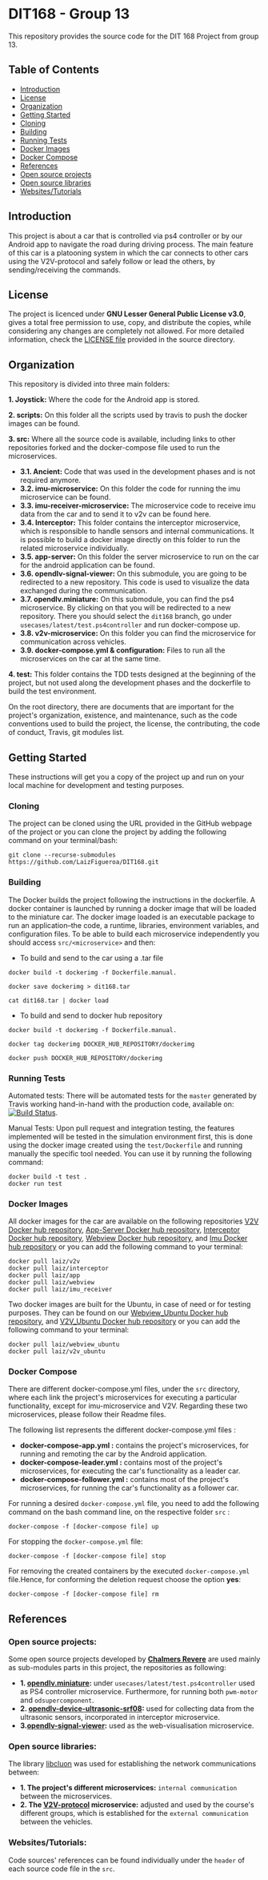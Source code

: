 # DIT168 - Group 13

This repository provides the source code for the DIT 168 Project from group 13.

## Table of Contents
* [Introduction](#introduction)
* [License](#license)
* [Organization](#organization)
* [Getting Started](#getting-started)
* [Cloning](#cloning)
* [Building](#building)
* [Running Tests](#running-tests)
* [Docker Images](#docker-images)
* [Docker Compose](#docker-compose)
* [References](#references)
* [Open source projects](#open-source-projects)
* [Open source libraries](#open-source-libraries)
* [Websites/Tutorials](#websites-tutorials)


## Introduction
This project is about a car that is controlled via ps4 controller or by our Android app to navigate the road during driving process. The main feature of this car is a platooning system in which the car connects to other cars using the V2V-protocol and safely follow or lead the others, by sending/receiving the commands.

## License
The project is licenced under **GNU Lesser General Public License v3.0**, gives a total free permission to use, copy, and distribute the copies, while considering any changes are completely not allowed. For more detailed information, check the [LICENSE file](https://github.com/LaizFigueroa/DIT168/blob/master/LICENSE) provided in the source directory.

## Organization
This repository is divided into three main folders:

**1. Joystick:** Where the code for the Android app is stored. 

**2. scripts:** On this folder all the scripts used by travis to push the docker images can be found.

**3. src:** Where all the source code is available, including links to other repositories forked and the docker-compose file used to run the microservices.
   - **3.1. Ancient:** Code that was used in the development phases and is not required anymore.   
   - **3.2. imu-microservice:** On this folder the code for running the imu microservice can be found.
   - **3.3. imu-receiver-microservice:** The microservice code to receive imu data from the car and to send it to v2v can be found here.
   - **3.4. Interceptor:** This folder contains the interceptor microservice, which is responsible to handle sensors and internal communications. It is possible to build a docker image directly on this folder to run the related microservice individually.
   - **3.5. app-server:** On this folder the server microservice to run on the car for the android application can be found.
   - **3.6. opendlv-signal-viewer:** On this submodule, you are going to be redirected to a new repository. This code is used to visualize the data exchanged during the communication.
   - **3.7. opendlv.miniature:** On this submodule, you can find the ps4 microservice. By clicking on that you will be redirected to a new repository. There you should select the `dit168` branch, go under `usecases/latest/test.ps4controller` and run docker-compose up.
   - **3.8. v2v-microservice:** On this folder you can find the microservice for communication across vehicles.
   - **3.9. docker-compose.yml & configuration:** Files to run all the microservices on the car at the same time.

**4. test:** This folder contains the TDD tests designed at the beginning of the project, but not used along the development phases and the dockerfile to build the test environment.

On the root directory, there are documents that are important for the project's organization, existence, and maintenance, such as the code conventions used to build the project, the license, the contributing, the code of conduct, Travis, git modules list.

## Getting Started
These instructions will get you a copy of the project up and run on your local machine for development and testing purposes.

### Cloning
The project can be cloned using the URL provided in the GitHub webpage of the project or you can clone the project by adding the following command on your terminal/bash:
```
git clone --recurse-submodules https://github.com/LaizFigueroa/DIT168.git
```
### Building
The Docker builds the project following the instructions in the dockerfile. A docker container is launched by running a docker image that will be loaded to the miniature car. The docker image loaded is an executable package to run an application–the code, a runtime, libraries, environment variables, and configuration files. To be able to build each microservice independently you should access `src/<microservice>` and then:

- To build and send to the car using a .tar file
```
docker build -t dockerimg -f Dockerfile.manual.

docker save dockerimg > dit168.tar

cat dit168.tar | docker load
```

- To build and send to docker hub repository
```
docker build -t dockerimg -f Dockerfile.manual.

docker tag dockerimg DOCKER_HUB_REPOSITORY/dockerimg

docker push DOCKER_HUB_REPOSITORY/dockerimg
```

### Running Tests
Automated tests: There will be automated tests for the `master` generated by Travis working hand-in-hand with the production code, available on: [![Build Status](https://travis-ci.org/LaizFigueroa/DIT168.svg?branch=master)](https://travis-ci.org/LaizFigueroa/DIT168).

Manual Tests: Upon pull request and integration testing, the features implemented will be tested in the simulation environment first, this is done using the docker image created using the `test/Dockerfile` and running manually the specific tool needed. You can use it by running the following command:
```
docker build -t test .
docker run test
```
### Docker Images
All docker images for the car are available on the following repositories [V2V Docker hub repository](https://hub.docker.com/r/laiz/v2v/), [App-Server Docker hub repository](https://hub.docker.com/r/laiz/app/), [Interceptor Docker hub repository](https://hub.docker.com/r/laiz/interceptor/),  [Webview Docker hub repository](https://hub.docker.com/r/laiz/webview/), and [Imu Docker hub repository](https://hub.docker.com/r/laiz/imu_receiver/) or you can add the following command to your terminal:
```
docker pull laiz/v2v
docker pull laiz/interceptor
docker pull laiz/app
docker pull laiz/webview
docker pull laiz/imu_receiver
```
Two docker images are built for the Ubuntu, in case of need or for testing purposes. They can be found on our [Webview_Ubuntu Docker hub repository](https://hub.docker.com/r/laiz/webview_ubuntu/), and [V2V_Ubuntu Docker hub repository](https://hub.docker.com/r/laiz/v2v_ubuntu/) or you can add the following command to your terminal:

```
docker pull laiz/webview_ubuntu
docker pull laiz/v2v_ubuntu
```

### Docker Compose
There are different docker-compose.yml files, under the `src` directory, where each link the project's microservices for executing a particular functionality, except for imu-microservice and V2V. Regarding these two microservices, please follow their Readme files.

The following list represents the different docker-compose.yml files :
- **docker-compose-app.yml :**  contains the project's microservices, for running and remoting the car by the Android application.
- **docker-compose-leader.yml :** contains most of the project's microservices, for executing the car's functionality as a leader car.
- **docker-compose-follower.yml :** contains most of the project's microservices, for running the car's functionality as a follower car.

For running a desired `docker-compose.yml` file, you need to add the following command on the bash command line, on the respective folder `src` :
```
docker-compose -f [docker-compose file] up
```
For stopping the `docker-compose.yml` file:
```
docker-compose -f [docker-compose file] stop
```
For removing the created containers by the executed `docker-compose.yml` file.Hence, for conforming the deletion request choose the option **yes**:
```
docker-compose -f [docker-compose file] rm
```
## References
### Open source projects:
Some open source projects developed by **[Chalmers Revere](https://github.com/chalmers-revere)** are used mainly as sub-modules parts in this project, the repositories as following:
- **1. [opendlv.miniature](https://github.com/chalmers-revere/opendlv.miniature/tree/dit168):** under `usecases/latest/test.ps4controller` used as PS4 controller microservice. Furthermore, for running both `pwm-motor` and `odsupercomponent`.
- **2. [opendlv-device-ultrasonic-srf08](https://github.com/chalmers-revere/opendlv-device-ultrasonic-srf08):** used for collecting data from the ultrasonic sensors, incorporated in interceptor microservice.
- **3.[opendlv-signal-viewer](https://github.com/chalmers-revere/opendlv-signal-viewer):** used as the web-visualisation microservice.
### Open source libraries:
The library [libcluon](https://chrberger.github.io/libcluon/index.html) was used for establishing the network communications between:
- **1. The project's different microservices:** `internal communication` between the microservices.
- **2. The [V2V-protocol](https://github.com/DIT168-V2V-responsibles/v2v-protocol) microservice:** adjusted and used by the course's different groups, which is established for the `external communication` between the vehicles.
### Websites/Tutorials:
Code sources' references can be found individually under the `header` of each source code file in the `src`.
